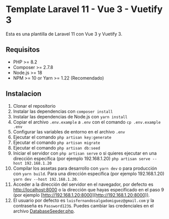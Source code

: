 # Template Laravel 11 - Vue 3 - Vuetify 3

Esta es una plantilla de Laravel 11 con Vue 3 y Vuetify 3.

## Requisitos

-   PHP >= 8.2
-   Composer >= 2.7.8
-   Node.js >= 18
-   NPM >= 10 or Yarn >= 1.22 (Recomendado)

## Instalacion

1. Clonar el repositorio
2. Instalar las dependencias con `composer install`
3. Instalar las dependencias de Node.js con `yarn install`
4. Copiar el archivo `.env.example` a `.env` con el comando `cp .env.example .env`
5. Configurar las variables de entorno en el archivo `.env`
6. Ejecutar el comando `php artisan key:generate`
7. Ejecutar el comando `php artisan migrate`
8. Ejecutar el comando `php artisan db:seed`
9. Iniciar el servidor con `php artisan serve` o si quieres ejecutar en una dirección específica (por ejemplo 192.168.1.20) `php artisan serve --host 192.168.1.20`
10. Compilar los assetas para desarrollo con `yarn dev` o para producción con `yarn build`. Para una dirección específica (por ejemplo 192.168.1.20) `yarn dev --host 192.168.1.20`.
11. Acceder a la dirección del servidor en el navegador, por defecto es [http://localhost:8000](http://localhost:8000) o la dirección que hayas especificado en el paso 9 (por ejemplo [http://192.168.1.20:8000](http://192.168.1.20:8000)).
12. El usuario por defecto es `luisfernandosalgadomiguez@gmail.com` y la contraseña es `Password123$`. Puedes cambiar las credenciales en el archivo [DatabaseSeeder.php](database/seeders/DatabaseSeeder.php).
